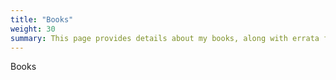 ```yaml
---
title: "Books"
weight: 30
summary: This page provides details about my books, along with errata for any necessary amendments or clarifications. 
---
```

Books
